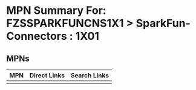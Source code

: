 



# MPN Summary For: FZSSPARKFUNCNS1X1 > SparkFun-Connectors : 1X01

## MPNs
  

|MPN|Direct Links|Search Links|
| :--- | :--- | :--- |
||||
